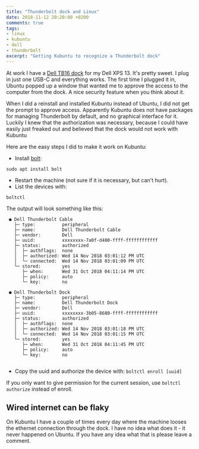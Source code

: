 ```yaml
---
title: "Thunderbolt dock and Linux"
date: 2018-11-12 20:20:00 +0200
comments: true
tags:
- linux
- kubuntu
- dell
- thunderbolt
excerpt: "Getting Kubuntu to recognize a Thunderbolt dock"
---
```


At work I have a [Dell TB16 dock](https://www.dell.com/en-us/shop/dell-business-thunderbolt-dock-tb16-with-240w-adapter/apd/452-bcnu/pc-accessories) for my Dell XPS 13. It's pretty sweet. I plug in just one USB-C and everything works.
 The first time I plugged it in, Ubuntu popped up a window that wanted me to approve the access to the computer from the dock. A nice security feature when you think about it.

 When I did a reinstall and installed Kubuntu instead of Ubuntu, I did not get the prompt to approve access. Apparently Kubuntu does not have packages for managing Thunderbolt by default, and no graphical interface for it.
  Luckily I knew that the authorization was necessary, because I could have easily just freaked out and believed that the dock would not work with Kubuntu
 
 Here are the easy steps I did to make it work on Kubuntu:

* Install [bolt](https://github.com/gicmo/bolt): 
```
sudo apt install bolt
```

* Restart the machine (not sure if it is necessary, but can't hurt).
* List the devices with: 
```
boltctl
```
The output will look something like this:
```
 ● Dell Thunderbolt Cable
   ├─ type:          peripheral
   ├─ name:          Dell Thunderbolt Cable
   ├─ vendor:        Dell
   ├─ uuid:          xxxxxxxx-7a0f-d400-ffff-ffffffffffff
   ├─ status:        authorized
   │  ├─ authflags:  none
   │  ├─ authorized: Wed 14 Nov 2018 03:01:12 PM UTC
   │  └─ connected:  Wed 14 Nov 2018 03:01:09 PM UTC
   └─ stored:        yes
      ├─ when:       Wed 31 Oct 2018 04:11:14 PM UTC
      ├─ policy:     auto
      └─ key:        no

 ● Dell Thunderbolt Dock
   ├─ type:          peripheral
   ├─ name:          Dell Thunderbolt Dock
   ├─ vendor:        Dell
   ├─ uuid:          xxxxxxxx-3b05-8680-ffff-ffffffffffff
   ├─ status:        authorized
   │  ├─ authflags:  none
   │  ├─ authorized: Wed 14 Nov 2018 03:01:18 PM UTC
   │  └─ connected:  Wed 14 Nov 2018 03:01:15 PM UTC
   └─ stored:        yes
      ├─ when:       Wed 31 Oct 2018 04:11:45 PM UTC
      ├─ policy:     auto
      └─ key:        no


```

* Copy the uuid and authorize the device with: 
```boltctl enroll [uuid]``` 

If you only want to give permission for the current session, use `boltctl authorize` instead of enroll.

## Wired internet can be flaky
On Kubuntu I have a couple of times every day where the machine looses the ethernet connection through the dock. I have no idea what does it - it never happened on Ubuntu. If you have any idea what that is please leave a comment.
 